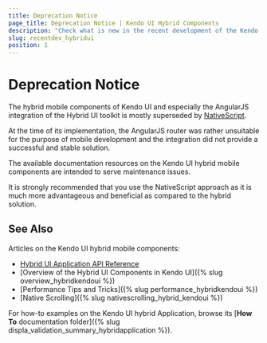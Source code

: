 ```yaml
---
title: Deprecation Notice
page_title: Deprecation Notice | Kendo UI Hybrid Components
description: "Check what is new in the recent development of the Kendo UI hybrid mobile components."
slug: recentdev_hybridui
position: 1
---
```


# Deprecation Notice

The hybrid mobile components of Kendo UI and especially the AngularJS integration of the Hybrid UI toolkit is mostly superseded by [NativeScript](https://www.nativescript.org/).

At the time of its implementation, the AngularJS router was rather unsuitable for the purpose of mobile development and the integration did not provide a successful and stable solution.

The available documentation resources on the Kendo UI hybrid mobile components are intended to serve maintenance issues.

It is strongly recommended that you use the NativeScript approach as it is much more advantageous and beneficial as compared to the hybrid solution.

## See Also

Articles on the Kendo UI hybrid mobile components:

* [Hybrid UI Application API Reference](/api/javascript/mobile/application)
* [Overview of the Hybrid UI Components in Kendo UI]({% slug overview_hybridkendoui %})
* [Performance Tips and Tricks]({% slug performance_hybridkendoui %})
* [Native Scrolling]({% slug nativescrolling_hybrid_kendoui %})

For how-to examples on the Kendo UI hybrid Application, browse its [**How To** documentation folder]({% slug displa_validation_summary_hybridapplication %}).
